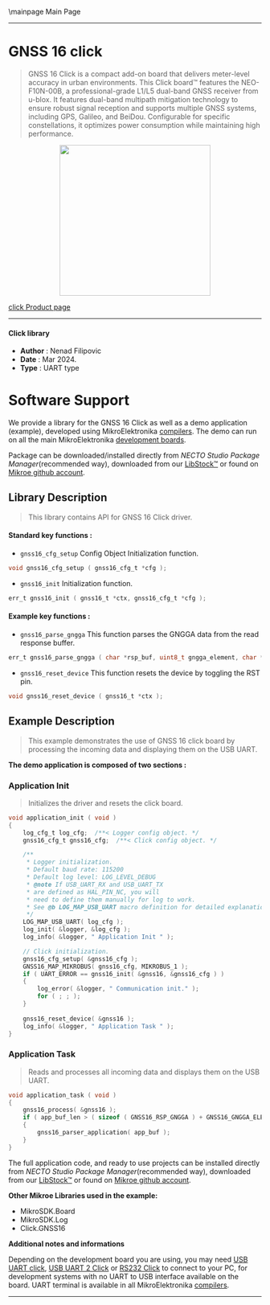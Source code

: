 \mainpage Main Page

---
# GNSS 16 click

> GNSS 16 Click is a compact add-on board that delivers meter-level accuracy in urban environments. This Click board™ features the NEO-F10N-00B, a professional-grade L1/L5 dual-band GNSS receiver from u-blox. It features dual-band multipath mitigation technology to ensure robust signal reception and supports multiple GNSS systems, including GPS, Galileo, and BeiDou. Configurable for specific constellations, it optimizes power consumption while maintaining high performance.

<p align="center">
  <img src="https://download.mikroe.com/images/click_for_ide/gnss16_click.png" height=300px>
</p>

[click Product page](https://www.mikroe.com/gnss-16-click)

---


#### Click library

- **Author**        : Nenad Filipovic
- **Date**          : Mar 2024.
- **Type**          : UART type


# Software Support

We provide a library for the GNSS 16 Click
as well as a demo application (example), developed using MikroElektronika
[compilers](https://www.mikroe.com/necto-studio).
The demo can run on all the main MikroElektronika [development boards](https://www.mikroe.com/development-boards).

Package can be downloaded/installed directly from *NECTO Studio Package Manager*(recommended way), downloaded from our [LibStock&trade;](https://libstock.mikroe.com) or found on [Mikroe github account](https://github.com/MikroElektronika/mikrosdk_click_v2/tree/master/clicks).

## Library Description

> This library contains API for GNSS 16 Click driver.

#### Standard key functions :

- `gnss16_cfg_setup` Config Object Initialization function.
```c
void gnss16_cfg_setup ( gnss16_cfg_t *cfg );
```

- `gnss16_init` Initialization function.
```c
err_t gnss16_init ( gnss16_t *ctx, gnss16_cfg_t *cfg );
```

#### Example key functions :

- `gnss16_parse_gngga` This function parses the GNGGA data from the read response buffer.
```c
err_t gnss16_parse_gngga ( char *rsp_buf, uint8_t gngga_element, char *element_data );
```

- `gnss16_reset_device` This function resets the device by toggling the RST pin.
```c
void gnss16_reset_device ( gnss16_t *ctx );
```

## Example Description

> This example demonstrates the use of GNSS 16 click board by processing
> the incoming data and displaying them on the USB UART.

**The demo application is composed of two sections :**

### Application Init

> Initializes the driver and resets the click board.

```c
void application_init ( void ) 
{
    log_cfg_t log_cfg;  /**< Logger config object. */
    gnss16_cfg_t gnss16_cfg;  /**< Click config object. */

    /** 
     * Logger initialization.
     * Default baud rate: 115200
     * Default log level: LOG_LEVEL_DEBUG
     * @note If USB_UART_RX and USB_UART_TX 
     * are defined as HAL_PIN_NC, you will 
     * need to define them manually for log to work. 
     * See @b LOG_MAP_USB_UART macro definition for detailed explanation.
     */
    LOG_MAP_USB_UART( log_cfg );
    log_init( &logger, &log_cfg );
    log_info( &logger, " Application Init " );

    // Click initialization.
    gnss16_cfg_setup( &gnss16_cfg );
    GNSS16_MAP_MIKROBUS( gnss16_cfg, MIKROBUS_1 );
    if ( UART_ERROR == gnss16_init( &gnss16, &gnss16_cfg ) ) 
    {
        log_error( &logger, " Communication init." );
        for ( ; ; );
    }
    
    gnss16_reset_device( &gnss16 );
    log_info( &logger, " Application Task " );
}
```

### Application Task

> Reads and processes all incoming data and displays them on the USB UART.

```c
void application_task ( void ) 
{
    gnss16_process( &gnss16 );
    if ( app_buf_len > ( sizeof ( GNSS16_RSP_GNGGA ) + GNSS16_GNGGA_ELEMENT_SIZE ) ) 
    {
        gnss16_parser_application( app_buf );
    }
}
```

The full application code, and ready to use projects can be installed directly from *NECTO Studio Package Manager*(recommended way), downloaded from our [LibStock&trade;](https://libstock.mikroe.com) or found on [Mikroe github account](https://github.com/MikroElektronika/mikrosdk_click_v2/tree/master/clicks).

**Other Mikroe Libraries used in the example:**

- MikroSDK.Board
- MikroSDK.Log
- Click.GNSS16

**Additional notes and informations**

Depending on the development board you are using, you may need
[USB UART click](https://www.mikroe.com/usb-uart-click),
[USB UART 2 Click](https://www.mikroe.com/usb-uart-2-click) or
[RS232 Click](https://www.mikroe.com/rs232-click) to connect to your PC, for
development systems with no UART to USB interface available on the board. UART
terminal is available in all MikroElektronika
[compilers](https://shop.mikroe.com/compilers).

---
